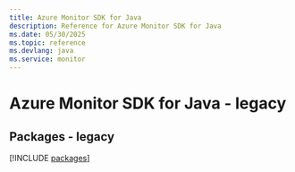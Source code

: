 ```yaml
---
title: Azure Monitor SDK for Java
description: Reference for Azure Monitor SDK for Java
ms.date: 05/30/2025
ms.topic: reference
ms.devlang: java
ms.service: monitor
---
```

# Azure Monitor SDK for Java - legacy
## Packages - legacy
[!INCLUDE [packages](monitor-index.md)]